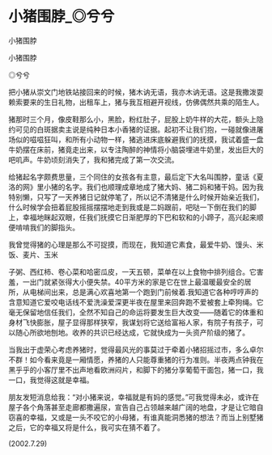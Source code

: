 # 小猪围脖_◎兮兮

小猪围脖

小猪围脖

◎兮兮

把小猪从崇文门地铁站接回来的时候，猪木讷无语，我亦木讷无语。这是我撒泼耍赖索要来的生日礼物，出租车上，猪与我互相避开视线，仿佛偶然共乘的陌生人。

猪那时三个月，像皮鞋那么小，黑脸，粉红肚子，屁股上奶牛样的大花，额头上隐约可见的白斑据卖主说是纯种日本小香猪的证据。起初不让我们抱，一碰就像进屠场似的嗞嗞狂叫，和所有小动物一样，猪逃进床底躲避我们的抚摸，我试着盛一盘牛奶摆在床前，猪竟走出来，以专注陶醉的神情将小脑袋埋进牛奶里，发出巨大的吧叽声。牛奶顷刻消失了，我和猪完成了第一次交流。

给猪起名字颇费思量，三个同住的女孩各有主意，最后定下大名叫围脖，童话《夏洛的网》里小猪的名字。我们也顺理成章地成了猪大妈、猪二妈和猪干妈。因为我特别懒，只写了一天养猪日记就停笔了，所以记不清猪是什么时候开始亲近我们，什么时候学会扭着屁股摇摇摆摆地走到我或是二妈跟前，吧哒一下倒在我们的脚上，幸福地眯起双眼，任我们抚摸它日渐肥厚的下巴和软和的小蹄子，高兴起来顺便啃啃我们的脚指头。

我曾觉得猪的心理是那么不可捉摸，而现在，我知道它素食，最爱牛奶、馒头、米饭、麦片、玉米

子粥、西红柿、卷心菜和哈密瓜皮，一天五顿，菜单在以上食物中排列组合。它害羞，一出门就紧张得大小便失禁。40平方米的家是它在世上最温暖最安全的居所，从电梯间出来，总是满心欢喜地第一个跑到门前候着.我知道它各种哼哼声的含意知道它爱咬电话线不爱洗澡爱深更半夜在屋里来回奔跑不爱被套上牵狗绳。它毫无保留地信任我们，全然不知自己的命运将要发生巨大改变——随着它的体重和身材飞快膨胀，屋子显得那样狭窄，我谋划将它送给富裕人家，有院子有孩子，可以随心所欲地刨地。收养的共识已经达成，它就快成为一头资产阶级的猪了。

当我出于虚荣心考虑养猪时，觉得最风光的事莫过于牵着小猪招摇过市，多么卓尔不群！如今看来竟是一厢情愿，养猪的人只能尊重猪的行为准则。半夜两点钟我在黑乎乎的小客厅里不出声地看欧洲闷片，和脚下的猪分享葡萄干面包，猪一口，我一口，我觉得这就是幸福。

朋友发短消息给我：“对小猪来说，幸福就是有妈的感觉。”可我觉得未必，或许在屋子各个角落甚至走廊都撒遍尿，宣告自己占领越来越广阔的地盘，才是让它暗自窃喜的幸福，又或是一头不咬它的小母猪，有谁真能洞悉猪的想法？而当上别墅猪之后，它的幸福又将是什么，我可实在猜不着了。

(2002.7.29)